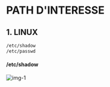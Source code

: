 # PATH D'INTERESSE 


## 1. LINUX

```bash
/etc/shadow 
/etc/passwd 
```

#### /etc/shadow
![img-1]()